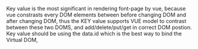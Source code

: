 Key value is the most significant in rendering font-page by vue, because vue constrasts every DOM elements between before changing DOM and after changing DOM, thus the KEY value supports VUE model to contrast between these two DOMS, and add/delete/put/get in correct DOM postion.
Key value should be using the data.id which is the best way to bind the Virtual DOM,